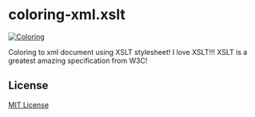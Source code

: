 # coloring-xml.xslt

[![Coloring](http://ec2.images-amazon.com/images/I/51fAXgKtqhL.jpg)](http://www.amazon.co.jp/dp/B005XOK9R2)

Coloring to xml document using XSLT stylesheet! I love XSLT!!! XSLT is a greatest amazing specification from W3C!

## License

[MIT License](LICENSE)
